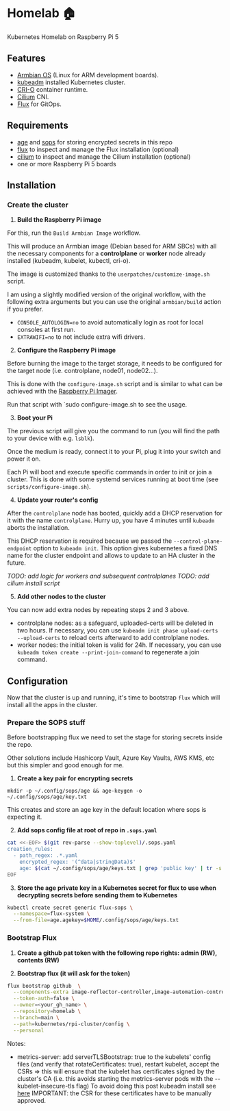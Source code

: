 # Homelab :house:

Kubernetes Homelab on Raspberry Pi 5

## Features

- [Armbian OS](https://www.armbian.com/) (Linux for ARM development boards).
- [kubeadm](https://kubernetes.io/docs/setup/production-environment/tools/kubeadm/) installed Kubernetes cluster.
- [CRI-O](https://github.com/cri-o/cri-o/tree/main) container runtime.
- [Cilium](https://www.cilium.io/) CNI.
- [Flux](https://fluxcd.io/) for GitOps.

## Requirements

- [age](https://github.com/FiloSottile/age) and [sops](https://github.com/getsops/sops) for storing encrypted secrets in this repo
- [flux](https://fluxcd.io/) to inspect and manage the Flux installation (optional)
- [cilium](https://cilium.io/) to inspect and manage the Cilium installation (optional)
- one or more Raspberry Pi 5 boards

## Installation

### Create the cluster

1. **Build the Raspberry Pi image**

For this, run the `Build Armbian Image` workflow.

This will produce an Armbian image (Debian based for ARM SBCs) with all the necessary components for a **controlplane** or **worker** node already installed (kubeadm, kubelet, kubectl, cri-o).

The image is customized thanks to the `userpatches/customize-image.sh` script.

I am using a slightly modified version of the original workflow, with the following extra arguments but you can use the original `armbian/build` action if you prefer.
  - `CONSOLE_AUTOLOGIN=no` to avoid automatically login as root for local consoles at first run.
  - `EXTRAWIFI=no` to not include extra wifi drivers.

2. **Configure the Raspberry Pi image**

Before burning the image to the target storage, it needs to be configured for the target node (i.e. controlplane, node01, node02...).

This is done with the `configure-image.sh` script and is similar to what can be achieved with the [Raspberry Pi Imager](https://www.raspberrypi.com/software/).

Run that script with `sudo configure-image.sh to see the usage.

3. **Boot your Pi**

The previous script will give you the command to run (you will find the path to your device with e.g. `lsblk`).

Once the medium is ready, connect it to your Pi, plug it into your switch and power it on.

Each Pi will boot and execute specific commands in order to init or join a cluster. This is done with some systemd services running at boot time (see `scripts/configure-image.sh`).

4. **Update your router's config**

After the `controlplane` node has booted, quickly add a DHCP reservation for it with the name `controlplane`. Hurry up, you have 4 minutes until `kubeadm` aborts the installation.

This DHCP reservation is required because we passed the `--control-plane-endpoint` option to `kubeadm init`. This option gives kubernetes a fixed DNS name for the cluster endpoint and allows to update to an HA cluster in the future.

_TODO: add logic for workers and subsequent controlplanes_
_TODO: add cilium install script_

5. **Add other nodes to the cluster**

You can now add extra nodes by repeating steps 2 and 3 above.

- controlplane nodes: as a safeguard, uploaded-certs will be deleted in two hours. If necessary, you can use `kubeadm init phase upload-certs --upload-certs` to reload certs afterward to add controlplane nodes.
- worker nodes: the initial token is valid for 24h. If necessary, you can use `kubeadm token create --print-join-command` to regenerate a join command.

## Configuration

Now that the cluster is up and running, it's time to bootstrap `flux` which will install all the apps in the cluster.

### Prepare the SOPS stuff

Before bootstrapping flux we need to set the stage for storing secrets inside the repo.

Other solutions include Hashicorp Vault, Azure Key Vaults, AWS KMS, etc but this simpler and good enough for me.

1. **Create a key pair for encrypting secrets**

`mkdir -p ~/.config/sops/age && age-keygen -o ~/.config/sops/age/key.txt`

This creates and store an age key in the default location where sops is expecting it.

2. **Add sops config file at root of repo in `.sops.yaml`**

```bash
cat <<-EOF> $(git rev-parse --show-toplevel)/.sops.yaml
creation_rules:
  - path_regex: .*.yaml
    encrypted_regex: '(^data|stringData)$'
    age: $(cat ~/.config/sops/age/keys.txt | grep 'public key' | tr -s ' ' | cut -f4 -d' ')
EOF
```

3. **Store the age private key in a Kubernetes secret for flux to use when decrypting secrets before sending them to Kubernetes**

```bash
kubectl create secret generic flux-sops \
  --namespace=flux-system \
  --from-file=age.agekey=$HOME/.config/sops/age/keys.txt
```

### Bootstrap Flux

1. **Create a github pat token with the following repo rights: admin (RW), contents (RW)**

2. **Bootstrap flux (it will ask for the token)**

```bash
flux bootstrap github  \
  --components-extra image-reflector-controller,image-automation-controller \
  --token-auth=false \
  --owner=<your_gh_name> \
  --repository=homelab \
  --branch=main \
  --path=kubernetes/rpi-cluster/config \
  --personal
```

Notes:
- metrics-server: add serverTLSBootstrap: true to the kubelets' config files (and verify that rotateCertificates: true), restart kubelet, accept the CSRs => this will ensure that the kubelet has certificates signed by the cluster's CA (i.e. this avoids starting the metrics-server pods with the --kubelet-insecure-tls flag)
To avoid doing this post kubeadm install see [here](https://kubernetes.io/docs/tasks/administer-cluster/kubeadm/kubeadm-certs/#kubelet-serving-certs) IMPORTANT: the CSR for these certificates have to be manually approved.
